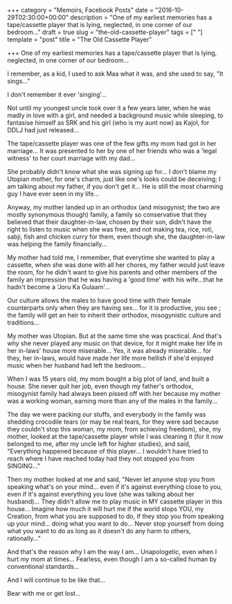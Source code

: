 +++
category = "Memoirs, Facebook Posts"
date = "2016-10-29T02:30:00+00:00"
description = "One of my earliest memories has a tape/cassette player that is lying, neglected, in one corner of our bedroom..."
draft = true
slug = "the-old-cassette-player"
tags = ["  "]
template = "post"
title = "The Old Cassette Player"

+++
One of my earliest memories has a tape/cassette player that is lying, neglected, in one corner of our bedroom...

I remember, as a kid, I used to ask Maa what it was, and she used to say, "It sings..."

I don't remember it ever 'singing'...

Not until my youngest uncle took over it a few years later, when he was madly in love with a girl, and needed a background music while sleeping, to fantasise himself as SRK and his girl (who is my aunt now) as Kajol, for DDLJ had just released...

The tape/cassette player was one of the few gifts my mom had got in her marriage... It was presented to her by one of her friends who was a 'legal witness' to her court marriage with my dad...

She probably didn't know what she was signing up for... I don't blame my Utopian mother, for one's charm, just like one's looks could be deceiving; I am talking about my father, if you don't get it... He is still the most charming guy I have ever seen in my life...

Anyway, my mother landed up in an orthodox (and misogynist; the two are mostly synonymous though) family, a family so conservative that they believed that their daughter-in-law, chosen by their son, didn't have the right to listen to music when she was free, and not making tea, rice, roti, sabji, fish and chicken curry for them, even though she, the daughter-in-law was helping the family financially...

My mother had told me, I remember, that everytime she wanted to play a cassette, when she was done with all her chores, my father would just leave the room, for he didn't want to give his parents and other members of the family an impression that he was having a 'good time' with his wife...that he hadn't become a 'Joru Ka Gulaam'...

Our culture allows the males to have good time with their female counterparts only when they are having sex... for it is productive, you see ; the family will get an heir to inherit their orthodox, misogynistic culture and traditions...

My mother was Utopian. But at the same time she was practical. And that's why she never played any music on that device, for it might make her life in her in-laws' house more miserable... Yes, it was already miserable... for they, her in-laws, would have made her life more hellish if she'd enjoyed music when her husband had left the bedroom...

When I was 15 years old, my mom bought a big plot of land, and built a house. She never quit her job, even though my father's orthodox, misogynist family had always been pissed off with her because my mother was a working woman, earning more than any of the males in the family...

The day we were packing our stuffs, and everybody in the family was shedding crocodile tears (or may be real tears, for they were sad because they couldn't stop this woman, my mom, from achieving freedom), she, my mother, looked at the tape/cassette player while I was cleaning it (for it now belonged to me, after my uncle left for higher studies), and said, "Everything happened because of this player... I wouldn't have tried to reach where I have reached today had they not stopped you from SINGING..."

Then my mother looked at me and said, "Never let anyone stop you from speaking what's on your mind... even if it's against everything close to you, even if it's against everything you love (she was talking about her husband)... They didn't allow me to play music in MY cassette player in this house... Imagine how much it will hurt me if the world stops YOU, my Creation, from what you are supposed to do, if they stop you from speaking up your mind... doing what you want to do... Never stop yourself from doing what you want to do as long as it doesn't do any harm to others, rationally..."

And that's the reason why I am the way I am... Unapologetic, even when I hurt my mom at times... Fearless, even though I am a so-called human by conventional standards...

And I will continue to be like that...

Bear with me or get lost...